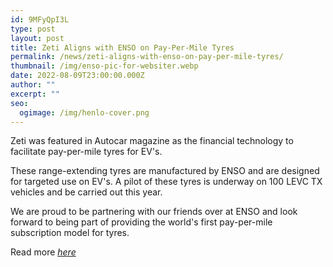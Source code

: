 ```yaml
---
id: 9MFyQpI3L
type: post
layout: post
title: Zeti Aligns with ENSO on Pay-Per-Mile Tyres
permalink: /news/zeti-aligns-with-enso-on-pay-per-mile-tyres/
thumbnail: /img/enso-pic-for-websiter.webp
date: 2022-08-09T23:00:00.000Z
author: ""
excerpt: ""
seo:
  ogimage: /img/henlo-cover.png
---
```

Zeti was featured in Autocar magazine as the financial technology to facilitate pay-per-mile tyres for EV's.

These range-extending tyres are manufactured by ENSO and are designed for targeted use on EV's. A pilot of these tyres is underway on 100 LEVC TX vehicles and be carried out this year.

We are proud to be partnering with our friends over at ENSO and look forward to being part of providing the world's first pay-per-mile subscription model for tyres.

Read more *[here](https://www.autocar.co.uk/car-news/business-environment-and-energy/london-taxis-get-longer-range-pay-mile-ev-tyres)*